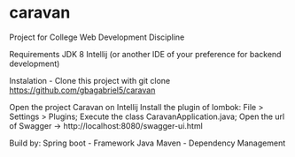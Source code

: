 # caravan
Project for College Web Development Discipline

Requirements JDK 8 Intellij (or another IDE of your preference for backend development)

Instalation - 
Clone this project with git clone https://github.com/gbagabriel5/caravan

Open the project Caravan on Intellij
Install the plugin of lombok: File > Settings > Plugins;
Execute the class CaravanApplication.java;
Open the url of Swagger -> http://localhost:8080/swagger-ui.html

Build by: Spring boot - Framework Java Maven - Dependency Management